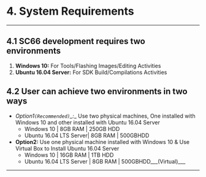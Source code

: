 # 4. System Requirements

------------

## 4.1 SC66 development requires two environments
  1. __Windows 10:__ For Tools/Flashing Images/Editing Activities
  2. __Ubuntu 16.04 Server:__ For SDK Build/Compilations Activities

## 4.2 User can achieve two environments in two ways
   - __Option1_`(Recommended)`_:__ Use two physical machines, One installed with Windows 10 and other installed with Ubuntu 16.04 Server
      - Windows 10 | 8GB RAM | 250GB HDD
      - Ubuntu 16.04 LTS Server| 8GB RAM | 500GBHDD
   - __Option2:__ Use one physical machine installed with Windows 10 & Use Virtual Box to Install Ubuntu 16.04 Server
      - Windows 10 | 16GB RAM | 1TB HDD
      - Ubuntu 16.04 LTS Server | 8GB RAM | 500GBHDD___(Virtual)___

------------
